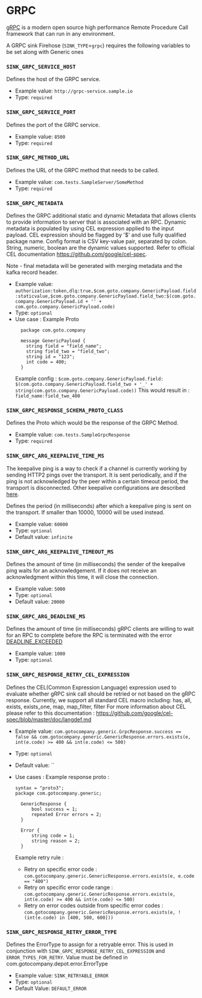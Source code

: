 # GRPC

[gRPC](https://grpc.io/) is a modern open source high performance Remote Procedure Call framework that can run in any environment.

A GRPC sink Firehose \(`SINK_TYPE`=`grpc`\) requires the following variables to be set along with Generic ones

### `SINK_GRPC_SERVICE_HOST`

Defines the host of the GRPC service.

- Example value: `http://grpc-service.sample.io`
- Type: `required`

### `SINK_GRPC_SERVICE_PORT`

Defines the port of the GRPC service.

- Example value: `8500`
- Type: `required`

### `SINK_GRPC_METHOD_URL`

Defines the URL of the GRPC method that needs to be called.

- Example value: `com.tests.SampleServer/SomeMethod`
- Type: `required`

### `SINK_GRPC_METADATA`

Defines the GRPC additional static and dynamic Metadata that allows clients to provide information to server that is associated with an RPC.
Dynamic metadata is populated by using CEL expression applied to the input payload. CEL expression should be flagged by '$' and use fully qualified package name.
Config format is CSV key-value pair, separated by colon. String, numeric, boolean are the dynamic values supported. Refer to official CEL documentation https://github.com/google/cel-spec.

Note - final metadata will be generated with merging metadata and the kafka record header. 

- Example value: `authorization:token,dlq:true,$com.goto.company.GenericPayload.field:staticvalue,$com.goto.company.GenericPayload.field_two:$(com.goto.company.GenericPayload.id + '' + com.goto.company.GenericPayload.code)`
- Type: `optional`
- Use case :
  Example Proto
  ```
    package com.goto.company
  
    message GenericPayload {
      string field = "field_name";
      string field_two = "field_two";
      string id = "123";
      int code = 400;
    }
  ```
  Example config : `$com.goto.company.GenericPayload.field: $(com.goto.company.GenericPayload.field_two + '_' + string(com.goto.company.GenericPayload.code))`
  This would result in : `field_name:field_two_400`
  

### `SINK_GRPC_RESPONSE_SCHEMA_PROTO_CLASS`

Defines the Proto which would be the response of the GRPC Method.

- Example value: `com.tests.SampleGrpcResponse`
- Type: `required`

### `SINK_GRPC_ARG_KEEPALIVE_TIME_MS`

The keepalive ping is a way to check if a channel is currently working by sending HTTP2 pings over the transport. It is sent periodically, and if the ping is not acknowledged by the peer within a certain timeout period, the transport is disconnected. Other keepalive configurations are described [here](https://github.com/grpc/grpc/blob/master/doc/keepalive.md).

Defines the period (in milliseconds) after which a keepalive ping is sent on the transport. If smaller than 10000, 10000 will be used instead.

- Example value: `60000`
- Type: `optional`
- Default value: `infinite`

### `SINK_GRPC_ARG_KEEPALIVE_TIMEOUT_MS`

Defines the amount of time (in milliseconds) the sender of the keepalive ping waits for an acknowledgement. If it does not receive an acknowledgment within this time, it will close the connection.

- Example value: `5000`
- Type: `optional`
- Default value: `20000`

### `SINK_GRPC_ARG_DEADLINE_MS`

Defines the amount of time (in milliseconds) gRPC clients are willing to wait for an RPC to complete before the RPC is terminated with the error [DEADLINE_EXCEEDED](https://grpc.io/docs/guides/deadlines/#:~:text=By%20default%2C%20gRPC%20does%20not,realistic%20deadline%20in%20your%20clients.)

- Example value: `1000`
- Type: `optional`

### `SINK_GRPC_RESPONSE_RETRY_CEL_EXPRESSION`

Defines the CEL(Common Expression Language) expression used to evaluate whether gRPC sink call should be retried or not based on the gRPC response.
Currently, we support all standard CEL macro including: has, all, exists, exists_one, map, map_filter, filter
For more information about CEL please refer to this documentation : https://github.com/google/cel-spec/blob/master/doc/langdef.md

- Example value: `com.gotocompany.generic.GrpcResponse.success == false && com.gotocompany.generic.GenericResponse.errors.exists(e, int(e.code) >= 400 && int(e.code) <= 500)`
- Type: `optional`
- Default value: ``
- Use cases :
    Example response proto :
    ```
    syntax = "proto3";
    package com.gotocompany.generic;

      GenericResponse {
          bool success = 1;
          repeated Error errors = 2;
      }

      Error {
          string code = 1;
          string reason = 2;
      }
  ```

  Example retry rule : 
  - Retry on specific error code : `com.gotocompany.generic.GenericResponse.errors.exists(e, e.code == "400")`
  - Retry on specific error code range : `com.gotocompany.generic.GenericResponse.errors.exists(e, int(e.code) >= 400 && int(e.code) <= 500)`
  - Retry on error codes outside from specific error codes : `com.gotocompany.generic.GenericResponse.errors.exists(e, !(int(e.code) in [400, 500, 600]))`

### `SINK_GRPC_RESPONSE_RETRY_ERROR_TYPE`

Defines the ErrorType to assign for a retryable error. This is used in conjunction with `SINK_GRPC_RESPONSE_RETRY_CEL_EXPRESSION` and `ERROR_TYPES_FOR_RETRY`.
Value must be defined in com.gotocompany.depot.error.ErrorType

- Example value: `SINK_RETRYABLE_ERROR`
- Type: `optional`
- Default Value: `DEFAULT_ERROR`

